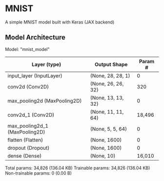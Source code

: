 # MNIST
A simple MNIST model built with Keras (JAX backend)

## Model Architecture
Model: "mnist_model"

| Layer (type) | Output Shape | Param # |
|---|---|---|
| input_layer (InputLayer) | (None, 28, 28, 1) | 0 |
| conv2d (Conv2D) | (None, 26, 26, 32) | 320 |
| max_pooling2d (MaxPooling2D) | (None, 13, 13, 32) | 0 |
| conv2d_1 (Conv2D) | (None, 11, 11, 64) | 18,496 |
| max_pooling2d_1 (MaxPooling2D) | (None, 5, 5, 64) | 0 |
| flatten (Flatten) | (None, 1600) | 0 |
| dropout (Dropout) | (None, 1600) | 0 |
| dense (Dense) | (None, 10) | 16,010 |

Total params: 34,826 (136.04 KB)
Trainable params: 34,826 (136.04 KB)
Non-trainable params: 0 (0.00 B)
